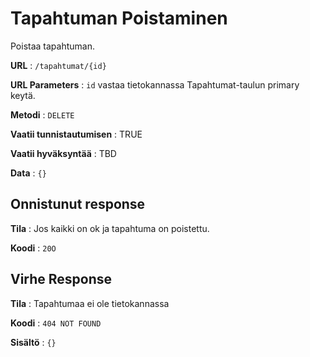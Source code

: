 # Tapahtuman Poistaminen

Poistaa tapahtuman.

**URL** : `/tapahtumat/{id}`

**URL Parameters** : `id` vastaa tietokannassa Tapahtumat-taulun primary keytä.

**Metodi** : `DELETE`

**Vaatii tunnistautumisen** : TRUE

**Vaatii hyväksyntää** : TBD

**Data** : `{}`

## Onnistunut response

**Tila** : Jos kaikki on ok ja tapahtuma on poistettu.

**Koodi** : `20O`


## Virhe Response
**Tila** : Tapahtumaa ei ole tietokannassa

**Koodi** : `404 NOT FOUND`

**Sisältö** : `{}`





